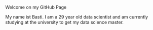 Welcome on my GitHub Page

My name ist Basti. I am a 29 year old data scientist and am currently studying at the university to get my data science master.